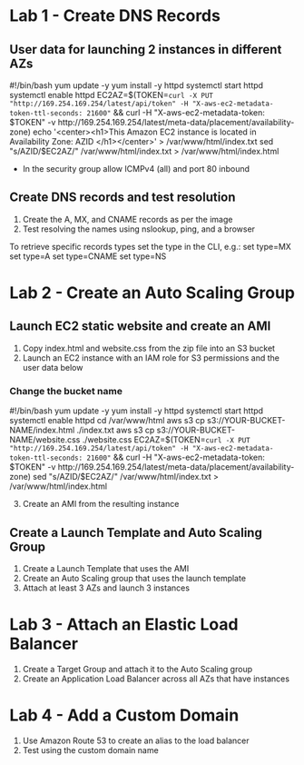 # Lab 1 - Create DNS Records


## User data for launching 2 instances in different AZs

#!/bin/bash
yum update -y
yum install -y httpd
systemctl start httpd
systemctl enable httpd
EC2AZ=$(TOKEN=`curl -X PUT "http://169.254.169.254/latest/api/token" -H "X-aws-ec2-metadata-token-ttl-seconds: 21600"` && curl -H "X-aws-ec2-metadata-token: $TOKEN" -v http://169.254.169.254/latest/meta-data/placement/availability-zone)
echo '<center><h1>This Amazon EC2 instance is located in Availability Zone: AZID </h1></center>' > /var/www/html/index.txt
sed "s/AZID/$EC2AZ/" /var/www/html/index.txt > /var/www/html/index.html

- In the security group allow ICMPv4 (all) and port 80 inbound

## Create DNS records and test resolution

1. Create the A, MX, and CNAME records as per the image
2. Test resolving the names using nslookup, ping, and a browser

To retrieve specific records types set the type in the CLI, e.g.:
set type=MX
set type=A
set type=CNAME
set type=NS

# Lab 2 - Create an Auto Scaling Group

## Launch EC2 static website and create an AMI

1. Copy index.html and website.css from the zip file into an S3 bucket
2. Launch an EC2 instance with an IAM role for S3 permissions and the user data below

### Change the bucket name

#!/bin/bash
yum update -y
yum install -y httpd
systemctl start httpd
systemctl enable httpd
cd /var/www/html
aws s3 cp s3://YOUR-BUCKET-NAME/index.html ./index.txt
aws s3 cp s3://YOUR-BUCKET-NAME/website.css ./website.css
EC2AZ=$(TOKEN=`curl -X PUT "http://169.254.169.254/latest/api/token" -H "X-aws-ec2-metadata-token-ttl-seconds: 21600"` && curl -H "X-aws-ec2-metadata-token: $TOKEN" -v http://169.254.169.254/latest/meta-data/placement/availability-zone)
sed "s/AZID/$EC2AZ/" /var/www/html/index.txt > /var/www/html/index.html

3. Create an AMI from the resulting instance

## Create a Launch Template and Auto Scaling Group

1. Create a Launch Template that uses the AMI
2. Create an Auto Scaling group that uses the launch template
3. Attach at least 3 AZs and launch 3 instances


# Lab 3 - Attach an Elastic Load Balancer

1. Create a Target Group and attach it to the Auto Scaling group
2. Create an Application Load Balancer across all AZs that have instances

# Lab 4 - Add a Custom Domain

1. Use Amazon Route 53 to create an alias to the load balancer
2. Test using the custom domain name

